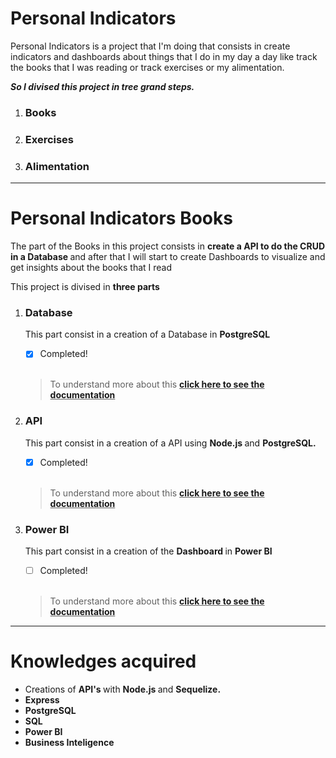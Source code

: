 <h1> Personal Indicators </h1>
<p> 
Personal Indicators is a project that I'm doing that consists in create indicators and dashboards about things that I do in my day a day like track the books that I was reading or track exercises or my alimentation.
</p>

<p> <strong><i>
So I divised this project in tree grand steps.
</i></strong></p>



<ol>
<li> <h3> <strong> Books </strong> </h3> </li>
<li> <h3> <strong> Exercises </strong> </h3> </li>
<li> <h3> <strong> Alimentation </strong> </h3> </li>
</ol>

<hr>

<h1> Personal Indicators Books </h1>

<p>  
The part of the Books in this project consists in <strong> create a API to do the CRUD in a Database </strong> and after that I will start to create Dashboards to visualize and get insights about the books that I read
</p>
<p> This project is divised in <strong> three parts </strong>

<ol>
<li> <h3> <strong> Database </strong> </h3> </li>
<p> This part consist in a creation of a Database in <b> PostgreSQL </b> <br>

- [x] Completed!  

<br>

<blockquote>To understand more about this <strong><u> <a> click here to see the documentation </a></u></strong> </blockquote>
</p>

<li> <h3> <strong> API </strong> </h3> </li>

<p> This part consist in a creation of a API using <strong> Node.js </strong> and <strong> PostgreSQL. </strong> <br>

- [x] Completed!  

<br>


<blockquote>To understand more about this  <strong><u> <a> click here to see the documentation </a></u></strong> </blockquote>
</p>

<li> <h3> <strong> Power BI </strong> </h3> </li>
<p> This part consist in a creation of the <strong> Dashboard </strong> in <strong> Power BI </strong> <br>


- [ ] Completed!  

<br>

<blockquote>To understand more about this  <strong><u> <a> click here to see the documentation </a></u></strong> </blockquote></p>

</ol>

<hr>

<h1> Knowledges acquired </h1>
<ul>
<li> Creations of <strong> API's </strong> with <strong> Node.js </strong> and <strong> Sequelize. </strong> </li>
<li> <strong> Express </strong></li>
<li> <strong> PostgreSQL </strong></li>
<li> <strong> SQL </strong></li>
<li> <strong> Power BI </strong></li>
<li> <strong> Business Inteligence </strong></li>
</ul>

